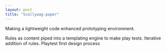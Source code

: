 ```yaml
---
layout: post
title: "Scallywag-paper"
---
```

Making a lightweight code enhanced prototyping environment.

Rules as content piped into a templating engine to make play tests. Iterative addition of rules. Playtest first design process
